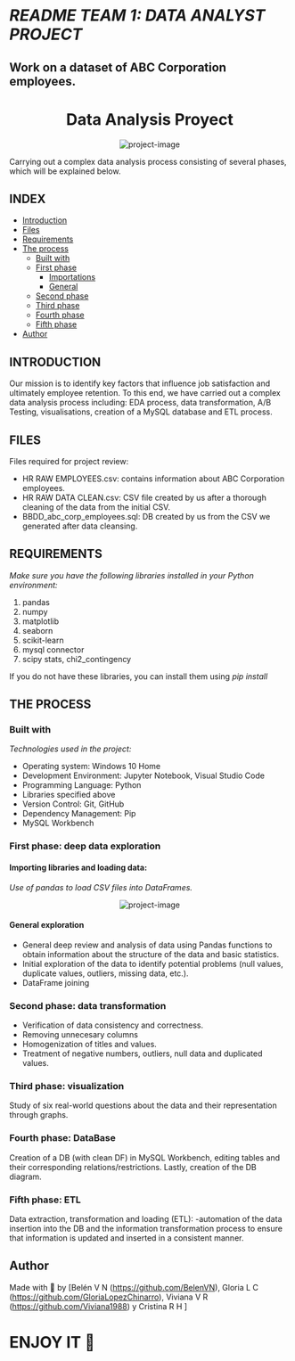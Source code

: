# *README TEAM 1: DATA ANALYST PROJECT*
## Work on a dataset of ABC Corporation employees. ##

<h1 align="center" id="title">Data Analysis Proyect</h1>

<p align="center">
  <img src="https://img.freepik.com/vector-premium/dispositivos-tecnologia-kawaii_24911-49452.jpg?w=740" alt="project-image">
</p>


<p id="description">Carrying out a complex data analysis process consisting of several phases, which will be explained below.</p>

## INDEX

- [Introduction](#Introduction)
- [Files](#Files)
- [Requirements](#Requirements)
- [The process](#the-process)
  - [Built with](#built-with)
  - [First phase](#First-phase-deep-data-exploration)
    - [Importations](#Importing-libraries-and-loading-data)
    - [General](#General-exploration-and-cleaning)
  - [Second phase](#Second-phase-Data-transformation)
  - [Third phase](#Third-phase-visualization)
  - [Fourth phase](#Fourth-phase-DataBase)
  - [Fifth phase](#Fifth-phase-ETL)
- [Author](#author)

## INTRODUCTION

Our mission is to identify key factors that influence job satisfaction and ultimately employee retention.
To this end, we have carried out a complex data analysis process including: EDA process, data transformation, A/B Testing, visualisations, creation of a MySQL database and ETL process.
  
## FILES

Files required for project review:

*    HR RAW EMPLOYEES.csv: contains information about ABC Corporation employees.
*    HR RAW DATA CLEAN.csv: CSV file created by us after a thorough cleaning of the data from the initial CSV.
*    BBDD_abc_corp_employees.sql: DB created by us from the CSV we generated after data cleansing.




## REQUIREMENTS

*Make sure you have the following libraries installed in your Python environment:*

1. pandas
2. numpy
3. matplotlib
4. seaborn
5. scikit-learn
6. mysql connector
7. scipy stats, chi2_contingency


If you do not have these libraries, you can install them using *pip install* 

## THE PROCESS 
### Built with

*Technologies used in the project:*

*   Operating system: Windows 10 Home
*   Development Environment: Jupyter Notebook, Visual Studio Code
*   Programming Language: Python
*   Libraries specified above
*   Version Control: Git, GitHub
*   Dependency Management: Pip
*   MySQL Workbench


### First phase: deep data exploration

#### Importing libraries and loading data:

*Use of pandas to load CSV files into DataFrames.*
<p align="center">
  <img src="imagenes/Importaciones.PNG" alt="project-image">
</p>


#### General exploration 

*   General deep review and analysis of data using Pandas functions to obtain information about the structure of the data and basic statistics.
*   Initial exploration of the data to identify potential problems (null values, duplicate values, outliers, missing data, etc.).
*   DataFrame joining

### Second phase: data transformation

*   Verification of data consistency and correctness.
*   Removing unnecesary columns
*   Homogenization of titles and values.
*   Treatment of negative numbers, outliers, null data and duplicated values.

### Third phase: visualization

Study of six real-world questions about the data and their representation through graphs.

### Fourth phase: DataBase

Creation of a DB (with clean DF) in MySQL Workbench, editing tables and their corresponding relations/restrictions. Lastly, creation of the DB diagram.

### Fifth phase: ETL

Data extraction, transformation and loading (ETL): -automation of the data insertion into the DB and the information transformation process to ensure that information is updated and inserted in a consistent manner.


## Author

Made with 💜 by [Belén V N (https://github.com/BelenVN), Gloria L C (https://github.com/GloriaLopezChinarro), Viviana V R (https://github.com/Viviana1988) y Cristina R H ]


# ENJOY IT 🤩
 
